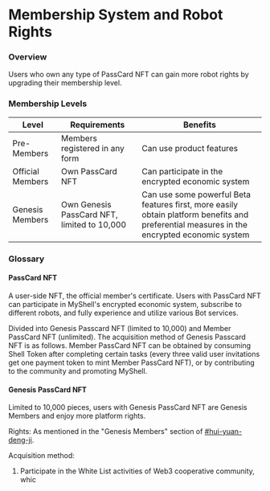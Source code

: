 # Membership System and Robot Rights

### Overview

Users who own any type of PassCard NFT can gain more robot rights by upgrading their membership level.

### Membership Levels

| Level       | Requirements                          | Benefits                                                                 |
| ----------- | ------------------------------------- | ------------------------------------------------------------------------ |
| Pre-Members | Members registered in any form        | Can use product features                                                  |
| Official Members | Own PassCard NFT                   | Can participate in the encrypted economic system                          |
| Genesis Members | Own Genesis PassCard NFT, limited to 10,000 | Can use some powerful Beta features first, more easily obtain platform benefits and preferential measures in the encrypted economic system |

### Glossary

#### **PassCard NFT**

A user-side NFT, the official member's certificate. Users with PassCard NFT can participate in MyShell's encrypted economic system, subscribe to different robots, and fully experience and utilize various Bot services.

Divided into Genesis Passcard NFT (limited to 10,000) and Member PassCard NFT (unlimited). The acquisition method of Genesis Passcard NFT is as follows. Member PassCard NFT can be obtained by consuming Shell Token after completing certain tasks (every three valid user invitations get one payment token to mint Member PassCard NFT), or by contributing to the community and promoting MyShell.

#### Genesis PassCard NFT

Limited to 10,000 pieces, users with Genesis PassCard NFT are Genesis Members and enjoy more platform rights.

Rights: As mentioned in the "Genesis Members" section of [#hui-yuan-deng-ji](membership-system-and-robot-rights.md#hui-yuan-deng-ji "mention").

Acquisition method:

1. Participate in the White List activities of Web3 cooperative community, whic